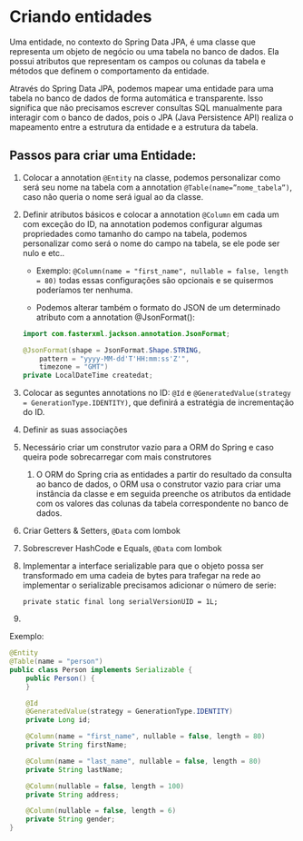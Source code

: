 # Criando entidades

Uma entidade, no contexto do Spring Data JPA, é uma classe que representa um objeto de negócio ou uma tabela no banco de dados. Ela possui atributos que representam os campos ou colunas da tabela e métodos que definem o comportamento da entidade.

Através do Spring Data JPA, podemos mapear uma entidade para uma tabela no banco de dados de forma automática e transparente. Isso significa que não precisamos escrever consultas SQL manualmente para interagir com o banco de dados, pois o JPA (Java Persistence API) realiza o mapeamento entre a estrutura da entidade e a estrutura da tabela.

## Passos para criar uma Entidade:

1. Colocar a annotation `@Entity` na classe, podemos personalizar como será seu nome na tabela com a annotation `@Table(name=”nome_tabela”)`, caso não queria o nome será igual ao da classe.

2. Definir atributos básicos e colocar a annotation `@Column` em cada um com exceção do ID, na annotation podemos configurar algumas propriedades como tamanho do campo na tabela, podemos personalizar como será o nome do campo na tabela, se ele pode ser nulo e etc..

   - Exemplo: `@Column(name = "first_name", nullable = false, length = 80)` todas essas configurações são opcionais e se quisermos poderíamos ter nenhuma.

   - Podemos alterar também o formato do JSON de um determinado atributo com a annotation @JsonFormat():

   ```java
   import com.fasterxml.jackson.annotation.JsonFormat;

   @JsonFormat(shape = JsonFormat.Shape.STRING,
       pattern = "yyyy-MM-dd'T'HH:mm:ss'Z'",
       timezone = "GMT")
   private LocalDateTime createdat;
   ```

3. Colocar as seguntes annotations no ID: `@Id` e `@GeneratedValue(strategy = GenerationType.IDENTITY)`, que definirá a estratégia de incrementação do ID.

4. Definir as suas associações

5. Necessário criar um construtor vazio para a ORM do Spring e caso queira pode sobrecarregar com mais construtores

   1. O ORM do Spring cria as entidades a partir do resultado da consulta ao banco de dados, o ORM usa o construtor vazio para criar uma instância da classe e em seguida preenche os atributos da entidade com os valores das colunas da tabela correspondente no banco de dados.

6. Criar Getters & Setters, `@Data` com lombok

7. Sobrescrever HashCode e Equals, `@Data` com lombok

8. Implementar a interface serializable para que o objeto possa ser transformado em uma cadeia de bytes para trafegar na rede ao implementar o serializable precisamos adicionar o número de serie:

   `private static final long serialVersionUID = 1L;`

9.

Exemplo:

```java
@Entity
@Table(name = "person")
public class Person implements Serializable {
    public Person() {
    }

    @Id
    @GeneratedValue(strategy = GenerationType.IDENTITY)
    private Long id;

    @Column(name = "first_name", nullable = false, length = 80)
    private String firstName;

    @Column(name = "last_name", nullable = false, length = 80)
    private String lastName;

    @Column(nullable = false, length = 100)
    private String address;

    @Column(nullable = false, length = 6)
    private String gender;
}
```
